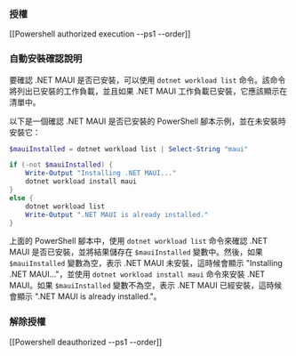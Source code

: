 ### 授權
[[Powershell authorized execution --ps1 --order]]

### 自動安裝確認說明
要確認 .NET MAUI 是否已安裝，可以使用 `dotnet workload list` 命令。該命令將列出已安裝的工作負載，並且如果 .NET MAUI 工作負載已安裝，它應該顯示在清單中。

以下是一個確認 .NET MAUI 是否已安裝的 PowerShell 腳本示例，並在未安裝時安裝它：

```POWERSHELL
$mauiInstalled = dotnet workload list | Select-String "maui"

if (-not $mauiInstalled) {
    Write-Output "Installing .NET MAUI..."
    dotnet workload install maui
}
else {
	dotnet workload list
    Write-Output ".NET MAUI is already installed."    
}

```

上面的 PowerShell 腳本中，使用 `dotnet workload list` 命令來確認 .NET MAUI 是否已安裝，並將結果儲存在 `$mauiInstalled` 變數中。然後，如果 `$mauiInstalled` 變數為空，表示 .NET MAUI 未安裝，這時候會顯示 "Installing .NET MAUI..."，並使用 `dotnet workload install maui` 命令來安裝 .NET MAUI。如果 `$mauiInstalled` 變數不為空，表示 .NET MAUI 已經安裝，這時候會顯示 ".NET MAUI is already installed."。

### 解除授權
[[Powershell deauthorized --ps1 --order]]